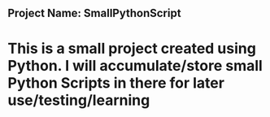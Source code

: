 ## Project Name: SmallPythonScript
# This is a small project created using Python. I will accumulate/store small Python Scripts in there for later use/testing/learning
